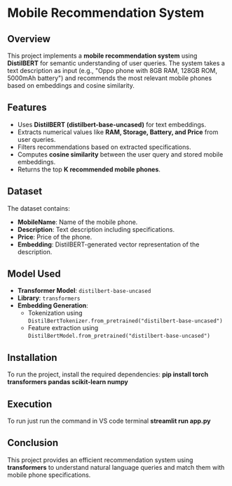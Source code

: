 # Mobile Recommendation System

## Overview
This project implements a **mobile recommendation system** using **DistilBERT** for semantic understanding of user queries. The system takes a text description as input (e.g., "Oppo phone with 8GB RAM, 128GB ROM, 5000mAh battery") and recommends the most relevant mobile phones based on embeddings and cosine similarity.

## Features
- Uses **DistilBERT (distilbert-base-uncased)** for text embeddings.
- Extracts numerical values like **RAM, Storage, Battery, and Price** from user queries.
- Filters recommendations based on extracted specifications.
- Computes **cosine similarity** between the user query and stored mobile embeddings.
- Returns the top **K recommended mobile phones**.

## Dataset
The dataset contains:
- **MobileName**: Name of the mobile phone.
- **Description**: Text description including specifications.
- **Price**: Price of the phone.
- **Embedding**: DistilBERT-generated vector representation of the description.

## Model Used
- **Transformer Model**: `distilbert-base-uncased`
- **Library**: `transformers`
- **Embedding Generation**:
  - Tokenization using `DistilBertTokenizer.from_pretrained("distilbert-base-uncased")`
  - Feature extraction using `DistilBertModel.from_pretrained("distilbert-base-uncased")`

## Installation
To run the project, install the required dependencies:
**pip install torch transformers pandas scikit-learn numpy**

## Execution
To run just run the command in VS code terminal
**streamlit run app.py**

## Conclusion
This project provides an efficient recommendation system using **transformers** to understand natural language queries and match them with mobile phone specifications.

